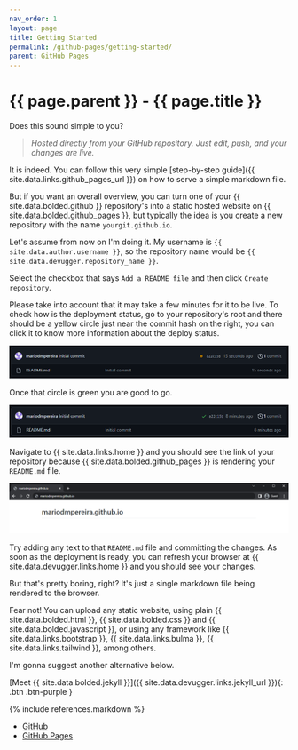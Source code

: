 ```yaml
---
nav_order: 1
layout: page
title: Getting Started
permalink: /github-pages/getting-started/
parent: GitHub Pages
---
```


# {{ page.parent }} - {{ page.title }}

Does this sound simple to you?

> *Hosted directly from your GitHub repository. Just edit, push, and your changes are live.*

It is indeed. You can follow this very simple [step-by-step guide]({{ site.data.links.github_pages_url }}) on how to serve a simple markdown file.

But if you want an overall overview, you can turn one of your {{ site.data.bolded.github }} repository's into a static hosted website on {{ site.data.bolded.github_pages }}, but typically the idea is you create a new repository with the name `yourgit.github.io`. 

Let's assume from now on I'm doing it. My username is `{{ site.data.author.username }}`, so the repository name would be `{{ site.data.devugger.repository_name }}`.

Select the checkbox that says `Add a README file` and then click `Create repository`.

Please take into account that it may take a few minutes for it to be live. To check how is the deployment status, go to your repository's root and there should be a yellow circle just near the commit hash on the right, you can click it to know more information about the deploy status.

![](/assets/images/github/github-deploying-01.png/)

Once that circle is green you are good to go.

![](/assets/images/github/github-deploying-02.png)

Navigate to {{ site.data.links.home }} and you should see the link of your repository because {{ site.data.bolded.github_pages }} is rendering your `README.md` file.

![](/assets/images/github/github-deploying-03.png)

Try adding any text to that `README.md` file and committing the changes. As soon as the deployment is ready, you can refresh your browser at {{ site.data.devugger.links.home }} and you should see your changes.

But that's pretty boring, right? It's just a single markdown file being rendered to the browser. 

Fear not! You can upload any static website, using plain {{ site.data.bolded.html }}, {{ site.data.bolded.css }} and {{ site.data.bolded.javascript }}, or using any framework like {{ site.data.links.bootstrap }}, {{ site.data.links.bulma }}, {{ site.data.links.tailwind }}, among others.

I'm gonna suggest another alternative below.

[Meet {{ site.data.bolded.jekyll }}]({{ site.data.devugger.links.jekyll_url }}){: .btn .btn-purple }

{% include references.markdown %}

- [GitHub](https://github.com/)
- [GitHub Pages](https://pages.github.com/)